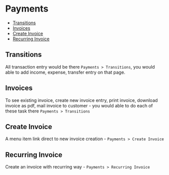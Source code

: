 # Payments

- [Transitions](#transitions)
- [Invoices](#invoices)
- [Create Invoice](#create-invoice)
- [Recurring Invoice](#recurring-invoice)

## Transitions

All transaction entry would be there `Payments > Transitions`, you would able to add income, expense, transfer entry on that page.


## Invoices

To see existing invoice, create new invoice entry, print invoice, download invoice as pdf, mail invoice to customer - you would able to do each of these task there `Payments > Transitions`

## Create Invoice

A menu item link direct to new invoice creation - `Payments > Create Invoice`

## Recurring Invoice

Create an invoice with recurring way - `Payments > Recurring Invoice`